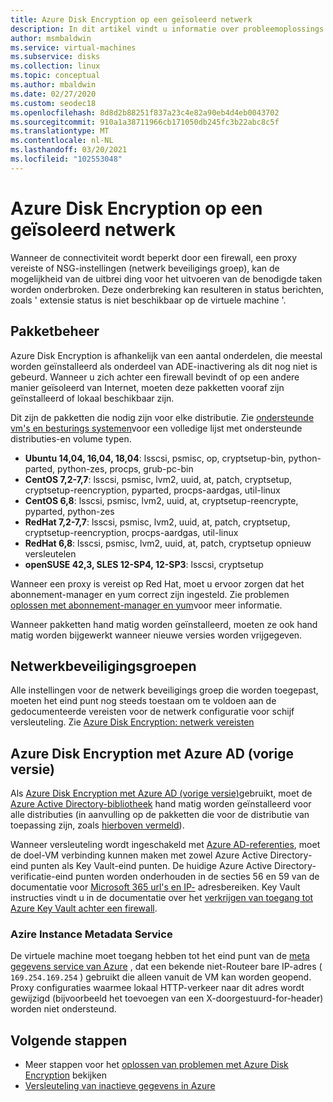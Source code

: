 ```yaml
---
title: Azure Disk Encryption op een geïsoleerd netwerk
description: In dit artikel vindt u informatie over probleemoplossings tips voor het Microsoft Azure schijf versleuteling op Linux-Vm's.
author: msmbaldwin
ms.service: virtual-machines
ms.subservice: disks
ms.collection: linux
ms.topic: conceptual
ms.author: mbaldwin
ms.date: 02/27/2020
ms.custom: seodec18
ms.openlocfilehash: 8d8d2b88251f837a23c4e82a90eb4d4eb0043702
ms.sourcegitcommit: 910a1a38711966cb171050db245fc3b22abc8c5f
ms.translationtype: MT
ms.contentlocale: nl-NL
ms.lasthandoff: 03/20/2021
ms.locfileid: "102553048"
---
```

# <a name="azure-disk-encryption-on-an-isolated-network"></a>Azure Disk Encryption op een geïsoleerd netwerk

Wanneer de connectiviteit wordt beperkt door een firewall, een proxy vereiste of NSG-instellingen (netwerk beveiligings groep), kan de mogelijkheid van de uitbrei ding voor het uitvoeren van de benodigde taken worden onderbroken. Deze onderbreking kan resulteren in status berichten, zoals ' extensie status is niet beschikbaar op de virtuele machine '.

## <a name="package-management"></a>Pakketbeheer

Azure Disk Encryption is afhankelijk van een aantal onderdelen, die meestal worden geïnstalleerd als onderdeel van ADE-inactivering als dit nog niet is gebeurd. Wanneer u zich achter een firewall bevindt of op een andere manier geïsoleerd van Internet, moeten deze pakketten vooraf zijn geïnstalleerd of lokaal beschikbaar zijn.

Dit zijn de pakketten die nodig zijn voor elke distributie. Zie [ondersteunde vm's en besturings systemen](disk-encryption-overview.md#supported-vms-and-operating-systems)voor een volledige lijst met ondersteunde distributies-en volume typen.

- **Ubuntu 14,04, 16,04, 18,04**: lsscsi, psmisc, op, cryptsetup-bin, python-parted, python-zes, procps, grub-pc-bin
- **CentOS 7,2-7,7**: lsscsi, psmisc, lvm2, uuid, at, patch, cryptsetup, cryptsetup-reencryption, pyparted, procps-aardgas, util-linux
- **CentOS 6,8**: lsscsi, psmisc, lvm2, uuid, at, cryptsetup-reencrypte, pyparted, python-zes
- **RedHat 7,2-7,7**: lsscsi, psmisc, lvm2, uuid, at, patch, cryptsetup, cryptsetup-reencryption, procps-aardgas, util-linux
- **RedHat 6,8**: lsscsi, psmisc, lvm2, uuid, at, patch, cryptsetup opnieuw versleutelen
- **openSUSE 42,3, SLES 12-SP4, 12-SP3**: lsscsi, cryptsetup

Wanneer een proxy is vereist op Red Hat, moet u ervoor zorgen dat het abonnement-manager en yum correct zijn ingesteld. Zie problemen [oplossen met abonnement-manager en yum](https://access.redhat.com/solutions/189533)voor meer informatie.  

Wanneer pakketten hand matig worden geïnstalleerd, moeten ze ook hand matig worden bijgewerkt wanneer nieuwe versies worden vrijgegeven.

## <a name="network-security-groups"></a>Netwerkbeveiligingsgroepen
Alle instellingen voor de netwerk beveiligings groep die worden toegepast, moeten het eind punt nog steeds toestaan om te voldoen aan de gedocumenteerde vereisten voor de netwerk configuratie voor schijf versleuteling.  Zie [Azure Disk Encryption: netwerk vereisten](disk-encryption-overview.md#networking-requirements)

## <a name="azure-disk-encryption-with-azure-ad-previous-version"></a>Azure Disk Encryption met Azure AD (vorige versie)

Als [Azure Disk Encryption met Azure AD (vorige versie)](disk-encryption-overview-aad.md)gebruikt, moet de [Azure Active Directory-bibliotheek](../../active-directory/azuread-dev/active-directory-authentication-libraries.md) hand matig worden geïnstalleerd voor alle distributies (in aanvulling op de pakketten die voor de distributie van toepassing zijn, zoals [hierboven vermeld](#package-management)).

Wanneer versleuteling wordt ingeschakeld met [Azure AD-referenties](disk-encryption-linux-aad.md), moet de doel-VM verbinding kunnen maken met zowel Azure Active Directory-eind punten als Key Vault-eind punten. De huidige Azure Active Directory-verificatie-eind punten worden onderhouden in de secties 56 en 59 van de documentatie voor [Microsoft 365 url's en IP-](/microsoft-365/enterprise/urls-and-ip-address-ranges) adresbereiken. Key Vault instructies vindt u in de documentatie over het [verkrijgen van toegang tot Azure Key Vault achter een firewall](../../key-vault/general/access-behind-firewall.md).

### <a name="azure-instance-metadata-service"></a>Azire Instance Metadata Service 

De virtuele machine moet toegang hebben tot het eind punt van de [meta gegevens service van Azure](instance-metadata-service.md) , dat een bekende niet-Routeer bare IP-adres ( `169.254.169.254` ) gebruikt die alleen vanuit de VM kan worden geopend.  Proxy configuraties waarmee lokaal HTTP-verkeer naar dit adres wordt gewijzigd (bijvoorbeeld het toevoegen van een X-doorgestuurd-for-header) worden niet ondersteund.

## <a name="next-steps"></a>Volgende stappen

- Meer stappen voor het [oplossen van problemen met Azure Disk Encryption](disk-encryption-troubleshooting.md) bekijken
- [Versleuteling van inactieve gegevens in Azure](../../security/fundamentals/encryption-atrest.md)
